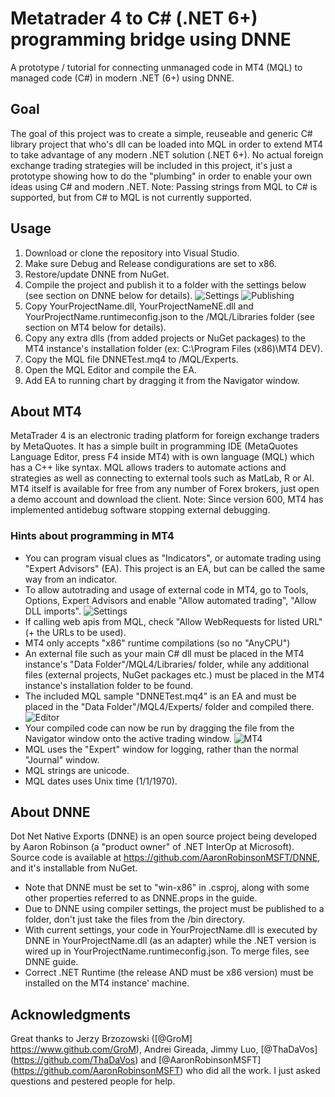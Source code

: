 # Metatrader 4 to C# (.NET 6+) programming bridge using DNNE
A prototype / tutorial for connecting unmanaged code in MT4 (MQL) to managed code (C#) in modern .NET (6+) using DNNE.

## Goal
The goal of this project was to create a simple, reuseable and generic C# library project that who's dll can be loaded into MQL in order to extend MT4 to take advantage of any modern .NET solution (.NET 6+). No actual foreign exchange trading strategies will be included in this project, it's just a prototype showing how to do the "plumbing" in order to enable your own ideas using C# and modern .NET. 
Note: Passing strings from MQL to C# is supported, but from C# to MQL is not currently supported.

## Usage
1. Download or clone the repository into Visual Studio.
2. Make sure Debug and Release condigurations are set to x86.
3. Restore/update DNNE from NuGet.
4. Compile the project and publish it to a folder with the settings below (see section on DNNE below for details).
![Settings](https://ams03pap005files.storage.live.com/y4mu97bnrfrQnssA_oMNLQFWEZUf7_e5Dsws1oA9VT4OepXDvwkntO8ZKpgMVyy0G6hM5QkVMDJuEVmRwXkFo14Vir8Mz53h9ufzqdEkqw73V1cLmxR_QOHGeB-pM2vxs2m8CKr85MnvnuSBVnFAvRCuq5WjOtpms4Dy69sSOYfY-GCYtd1fMFITgZG-fiO3Uhy?width=825&height=750&cropmode=none "Settings")
![Publishing](https://ams03pap005files.storage.live.com/y4mJuVmGk_CGCz6eFiYhMpwkUsHOMBPkhqZin4rgQKVhQFe20t-WLgJG2fQmilf3_OO_sGSxo0LyTJfjFlU5ai2mVHqBI2lZTDeItfVceUBwakyT_Gkf1TGgJ8EaRxqUYIuvdorOBdY92u2sur1mWa-Zco_pkyrzf2fZF8xgEaqvpqbXjrVlWcEKd9hT4fTQhHc?width=1024&height=926&cropmode=none "Publishing")
4. Copy YourProjectName.dll, YourProjectNameNE.dll and YourProjectName.runtimeconfig.json to the /MQL/Libraries folder (see section on MT4 below for details).
5. Copy any extra dlls (from added projects or NuGet packages) to the MT4 instance's installation folder (ex: C:\Program Files (x86)\MT4 DEV).
6. Copy the MQL file DNNETest.mq4 to /MQL/Experts.
7. Open the MQL Editor and compile the EA.
8. Add EA to running chart by dragging it from the Navigator window.

## About MT4
MetaTrader 4 is an electronic trading platform for foreign exchange traders by MetaQuotes. It has a simple built in programming IDE (MetaQuotes Language Editor, press F4 inside MT4) with is own language (MQL) which has a C++ like syntax. MQL allows traders to automate actions and strategies as well as connecting to external tools such as MatLab, R or AI. MT4 itself is available for free from any number of Forex brokers, just open a demo account and download the client. Note: Since version 600, MT4 has implemented antidebug software stopping external debugging.

### Hints about programming in MT4
* You can program visual clues as "Indicators", or automate trading using "Expert Advisors" (EA). This project is an EA, but can be called the same way from an indicator.
* To allow autotrading and usage of external code in MT4, go to Tools, Options, Expert Advisors and enable "Allow automated trading", "Allow DLL imports". 
![Settings](https://ams03pap005files.storage.live.com/y4mnu7CRqsFHH6tXo71CmutbA2Doh-NPsgsiZiqoMZsJQylhljHs4L8W-nvHoQ7GVa0GST-hQKmJpIE4NLs7IGgv9M5WIi90jOqUsclO9bGwsS8YDG4q__D2rwk7rsMIR9x88gdpqPzeVoJ01c96z9pPJgcpOxSkosnvzYE1LE_C1FtUj7Tp2uWFCP4R82mHaVm?width=861&height=557&cropmode=none "Settings")
* If calling web apis from MQL, check "Allow WebRequests for listed URL" (+ the URLs to be used).
* MT4 only accepts "x86" runtime compilations (so no "AnyCPU")
* An external file such as your main C# dll must be placed in the MT4 instance's "Data Folder"/MQL4/Libraries/ folder, while any additional files (external projects, NuGet packages etc.) must be placed in the MT4 instance's installation folder to be found.
* The included MQL sample "DNNETest.mq4" is an EA and must be placed in the "Data Folder"/MQL4/Experts/ folder and compiled there.
![Editor](https://ams03pap005files.storage.live.com/y4mg0FwvolwWXHwB75LbvzV1SQaT62gKjETpWqwceAuJWkI7pfgLHBfN0mOkI_JgtHsuinr1_BZU8VHuvF_B-3axd9PrRoWM2AmL0Mmk_4KFpwt9ysqtamyW0XMH5q9pfkeuaZ50foRnZDFWMHOMU93HeP0MxYppc0LHSaYXnB76_3qMNCdkt0pJSbKUzcWNqiW?width=1320&height=838&cropmode=none "Editor")
* Your compiled code can now be run by dragging the file from the Navigator window onto the active trading window.
![MT4](https://ams03pap005files.storage.live.com/y4miJ2U6SPMouneltHx7aO1Zyyxsabz6z6IiG-QolntA_H-cwvTqD02wKm38w_ieZ7rVFoN_4IHaY-sWK2P1z9NOgZjYPzcsnH-PQC12JAxIMoHOIHuMJnGAVu9GSiwmtAHIwgpH4VdM7yvZZIXpnqmjNOPDrgwke0OZZE2tdbKcbsRbZpA5bp1tLipU0uLmMK4?width=1024&height=665&cropmode=none "MT4")
* MQL uses the "Expert" window for logging, rather than the normal "Journal" window.
* MQL strings are unicode.
* MQL dates uses Unix time (1/1/1970).

## About DNNE
Dot Net Native Exports (DNNE) is an open source project being developed by Aaron Robinson (a "product owner" of .NET InterOp at Microsoft). 
Source code is available at https://github.com/AaronRobinsonMSFT/DNNE, and it's installable from NuGet.
* Note that DNNE must be set to "win-x86" in .csproj, along with some other properties referred to as DNNE.props in the guide.
* Due to DNNE using compiler settings, the project must be published to a folder, don't just take the files from the /bin directory.
* With current settings, your code in YourProjectName.dll is executed by DNNE in YourProjectName.dll (as an adapter) while the .NET version is wired up in YourProjectName.runtimeconfig.json. To merge files, see DNNE guide.
* Correct .NET Runtime (the release AND must be x86 version) must be installed on the MT4 instance' machine.

## Acknowledgments
Great thanks to Jerzy Brzozowski ([@GroM] https://www.github.com/GroM), Andrei Gireada, Jimmy Luo, [@ThaDaVos] (https://github.com/ThaDaVos) and [@AaronRobinsonMSFT] (https://github.com/AaronRobinsonMSFT) who did all the work. I just asked questions and pestered people for help.
